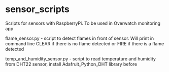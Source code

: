# sensor_scripts
Scripts for sensors with RaspberryPi. To be used in Overwatch monitoring app

flame_sensor.py - script to detect flames in front of sensor. Will print in command line CLEAR if there is no flame detected or FIRE if there is a flame detected

temp_and_humidity_sensor.py - script to read temperature and humidity from DHT22 sensor, install Adafruit_Python_DHT library before
